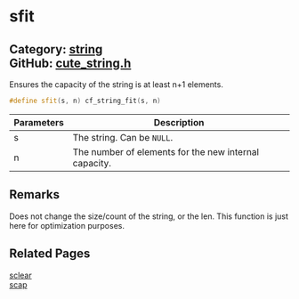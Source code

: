 [](../header.md ':include')

# sfit

Category: [string](/api_reference?id=string)  
GitHub: [cute_string.h](https://github.com/RandyGaul/cute_framework/blob/master/include/cute_string.h)  
---

Ensures the capacity of the string is at least n+1 elements.

```cpp
#define sfit(s, n) cf_string_fit(s, n)
```

Parameters | Description
--- | ---
s | The string. Can be `NULL`.
n | The number of elements for the new internal capacity.

## Remarks

Does not change the size/count of the string, or the len. This function is just here for optimization purposes.

## Related Pages

[sclear](/string/sclear.md)  
[scap](/string/scap.md)  
